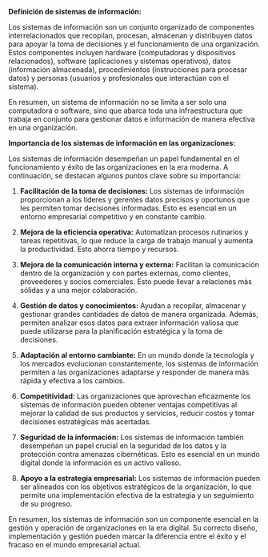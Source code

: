 **Definición de sistemas de información:**

Los sistemas de información son un conjunto organizado de componentes interrelacionados que recopilan, procesan, almacenan y distribuyen datos para apoyar la toma de decisiones y el funcionamiento de una organización. Estos componentes incluyen hardware (computadoras y dispositivos relacionados), software (aplicaciones y sistemas operativos), datos (información almacenada), procedimientos (instrucciones para procesar datos) y personas (usuarios y profesionales que interactúan con el sistema).

En resumen, un sistema de información no se limita a ser solo una computadora o software, sino que abarca toda una infraestructura que trabaja en conjunto para gestionar datos e información de manera efectiva en una organización.

**Importancia de los sistemas de información en las organizaciones:**

Los sistemas de información desempeñan un papel fundamental en el funcionamiento y éxito de las organizaciones en la era moderna. A continuación, se destacan algunos puntos clave sobre su importancia:

1. **Facilitación de la toma de decisiones:** Los sistemas de información proporcionan a los líderes y gerentes datos precisos y oportunos que les permiten tomar decisiones informadas. Esto es esencial en un entorno empresarial competitivo y en constante cambio.

2. **Mejora de la eficiencia operativa:** Automatizan procesos rutinarios y tareas repetitivas, lo que reduce la carga de trabajo manual y aumenta la productividad. Esto ahorra tiempo y recursos.

3. **Mejora de la comunicación interna y externa:** Facilitan la comunicación dentro de la organización y con partes externas, como clientes, proveedores y socios comerciales. Esto puede llevar a relaciones más sólidas y a una mejor colaboración.

4. **Gestión de datos y conocimientos:** Ayudan a recopilar, almacenar y gestionar grandes cantidades de datos de manera organizada. Además, permiten analizar esos datos para extraer información valiosa que puede utilizarse para la planificación estratégica y la toma de decisiones.

5. **Adaptación al entorno cambiante:** En un mundo donde la tecnología y los mercados evolucionan constantemente, los sistemas de información permiten a las organizaciones adaptarse y responder de manera más rápida y efectiva a los cambios.

6. **Competitividad:** Las organizaciones que aprovechan eficazmente los sistemas de información pueden obtener ventajas competitivas al mejorar la calidad de sus productos y servicios, reducir costos y tomar decisiones estratégicas más acertadas.

7. **Seguridad de la información:** Los sistemas de información también desempeñan un papel crucial en la seguridad de los datos y la protección contra amenazas cibernéticas. Esto es esencial en un mundo digital donde la información es un activo valioso.

8. **Apoyo a la estrategia empresarial:** Los sistemas de información pueden ser alineados con los objetivos estratégicos de la organización, lo que permite una implementación efectiva de la estrategia y un seguimiento de su progreso.

En resumen, los sistemas de información son un componente esencial en la gestión y operación de organizaciones en la era digital. Su correcto diseño, implementación y gestión pueden marcar la diferencia entre el éxito y el fracaso en el mundo empresarial actual.